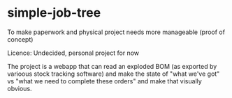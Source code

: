 # simple-job-tree
To make paperwork and physical project needs more manageable (proof of concept)

Licence: Undecided, personal project for now

The project is a webapp that can read an exploded BOM (as exported by varioous stock tracking software) and make the state
of "what we've got" vs "what we need to complete these orders" and make that visually obvious.